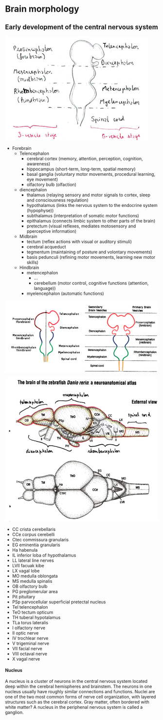 # Brain morphology

## Early development of the central nervous system

![img](./img/early_brain.png)

- Forebrain
  - Telencephalon
    - cerebral cortex (memory, attention, perception, cognition, awareness)
    - hippocampus (short-term, long-term, spatial memory)
    - basal ganglia (voluntary motor movements, procedural learning, eye movement)
    - olfactory bulb (olfaction)
  - diencephalon
    - thalamus (relaying sensory and motor signals to cortex, sleep and consciousness regulation)
    - hypothalamus (links the nervous system to the endocrine system (hypophyse))
    - subthalamus (interpretation of somatic motor functions)
    - epithalamus (connects limbic system to other parts of the brain)
    - pretectum (visual reflexes, mediates motosensory and pperceptive information)
  - Midbrain
    - tectum (reflex actions with visual or auditory stimuli)
    - cerebral acqueduct
    - tegmentum (maintaining of posture and volontary movements)
    - basis pedunculi (refining motor movements, learning new motor skills)
  - Hindbrain
    - metencephalon
      - ...
      - cerebellum (motor control, cognitive functions (attention, language))
    - myelencephalon (automatic functions)



![img](./img/brain_regions.png)



![img](./img/brain_anatomy.png)

- CC		crista cerebellaris
- CCe          corpus cerebelli
- Ctec         commissura granularis
- EG           eminentia granularis
- Ha           habenula
- IL            inferior loba of hypothalamus
- LL           lateral line nerves
- LVII         facuak kibe
- LX           vagal lobe
- MO           medulla oblongata
- MS           medulla spinalis
- OB           olfactory bulb
- PG           preglomerular area
- Pit          pituitary
- PSp          parvocellular superficial pretectal nucleus
- Tel          telencephalon
- TeO          tectum opticum
- TH           tuberal hypotalamus
- TLa          torus lateralis
- I            olfactory nerve
- II           optic nerve
- IV           trochlear nerve
- V            trigeminal nerve
- VII          facial nerve
- VIII         octaval nerve
- X            vagal nerve

#### Nucleus

A nucleus is a cluster of neurons in the central nervous system located deep within the cerebral hemispheres and brainstem. The neurons in one nucleus usually have roughly similar connections and functions. Nuclei are one of the two most common forms of nerve cell organization, with layered structures such as the cerebral cortex. Gray matter, often bordered with white matter? A nucleus in the periphenal nervous system is called a ganglion.